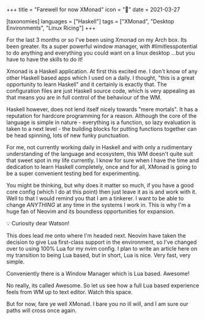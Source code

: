 +++
title = "Farewell for now XMonad"
icon = "🌉"
date = 2021-03-27

[taxonomies]
languages = ["Haskell"]
tags = ["XMonad", "Desktop Environments", "Linux Ricing"]
+++

For the last 3 months or so I've been using Xmonad on my Arch box. Its been greater. Its a super powerful window manager, with #limitlesspotential to do anything and everything you could want on a linux desktop ...but you have to have the skills to do it! 
<!-- more -->

Xmonad is a Haskell application. At first this excited me. I don't know of any other Haskell based apps which I used on a daily. I thought, "this is a great opportunity to learn Haskell" and it certainly is exactly that. The configuration files are just Haskell source code, which is very appealing as that means you are in full control of the behaviour of the WM.

Haskell however, does not lend itself nicely towards "mere mortals". It has a reputation for hardcore programming for a reason. Although the core of the language is simple in nature - everything is a function, so lazy evaluation is taken to a next level - the building blocks for putting functions together can be head spinning, lots of new funky punctuation.

For me, not currently working daily in Haskell and with only a rudimentary understanding of the language and ecosystem, this WM doesn't quite suit that sweet spot in my life currently. I know for sure when I have the time and dedication to learn Haskell completely, once and for all, XMonad is going to be a super convenient testing bed for experimenting.

You might be thinking, but why does it matter so much, if you have a good core config (which I do at this point) then just leave it as is and work with it. Well to that I would remind you that I am a tinkerer. I want to be able to change *ANYTHING* at any time in the systems I work in. This is why I'm a huge fan of Neovim and its boundless opportunities for expansion. 

<aside>
💡 Curiosity dear Watson!

</aside>

This does lead me onto where I'm headed next. Neovim have taken the decision to give Lua first-class support in the environment, so I've changed over to using 100% Lua for my nvim config. I plan to write an article here on my transition to being Lua based, but in short, Lua is nice. Very fast, very simple.

Conveniently there is a Window Manager which is Lua based. Awesome! 

No really, its called Awesome. So let us see how a full Lua based experience feels from WM up to text editor. Watch this space.

But for now, fare ye well XMonad. I bare you no ill will, and I am sure our paths will cross once again.

